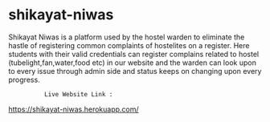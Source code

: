 # shikayat-niwas
Shikayat Niwas is a platform used by the hostel warden to eliminate the hastle of registering common complaints of hostelites on a register.
Here students with their valid credentials can register complains related to hostel (tubelight,fan,water,food etc) in our website and the warden can 
look upon to every issue through admin side and status keeps on changing upon every progress.

              Live Website Link :
https://shikayat-niwas.herokuapp.com/

